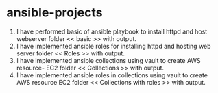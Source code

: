 # ansible-projects

1) I have performed basic of ansible playbook to install httpd and host webserver <contains in> folder << basic >> with output.
2) I have implemented ansible roles for installing httpd and hosting web server <contains in> folder << Roles >> with output.
3) I have implemented ansible collections using vault to create AWS resource- EC2 <contains in> folder << Collections >> with output.
4) I have implemented ansible roles in collections using vault to create AWS resource EC2 <contains in> folder << Collections with roles >> with output.
